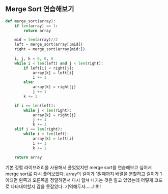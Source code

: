 ## Merge Sort 연습해보기
```python
def merge_sort(array):
    if len(array) == 1:
        return array

    mid = len(array)//2
    left = merge_sort(array[:mid])
    right = merge_sort(array[mid:])
    
    i, j, k = 0, 0, 0
    while i < len(left) and j < len(right):
        if left[i] < right[j]:
            array[k] = left[i]
            i += 1
        else:
            array[k] = right[j]
            j += 1
        k += 1

    if i == len(left):
        while j < len(right):
            array[k] = right[j]
            j += 1
            k += 1
    elif j == len(right):
        while i < len(left):
            array[k] = left[i]
            i += 1
            k += 1

    return array
```

기본 정렬 라이브러리를 사용해서 풀었었지만 merge sort를 연습해보고 싶어서 merge sort로 다시 풀어보았다.
array의 길이가 1일때까지 배열을 분할하고 길이가 1이되면 왼쪽과 오른쪽을 정렬하면서 다시 합쳐 나가는 것은 알고 있었는데 어떻게 코드로 나타내야할지 감을 못잡았다. 기억해두자......!!!!!!
